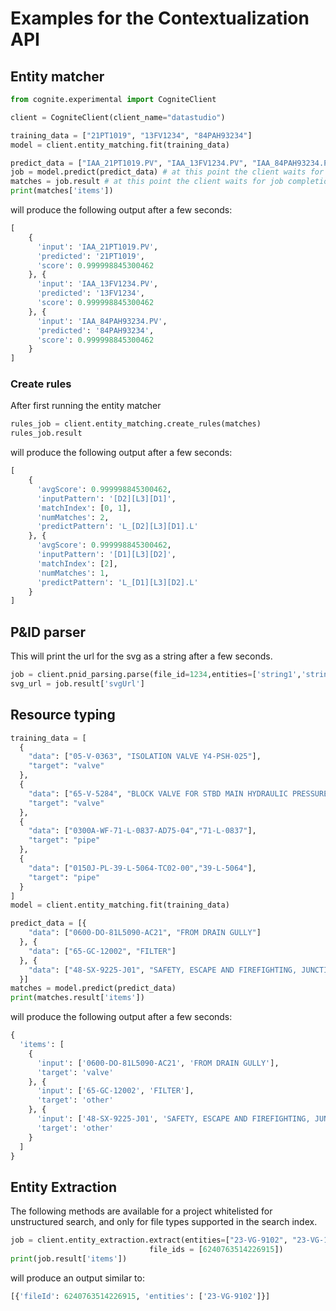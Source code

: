 
# Examples for the Contextualization API
## Entity matcher
```python
from cognite.experimental import CogniteClient

client = CogniteClient(client_name="datastudio")

training_data = ["21PT1019", "13FV1234", "84PAH93234"]
model = client.entity_matching.fit(training_data)

predict_data = ["IAA_21PT1019.PV", "IAA_13FV1234.PV", "IAA_84PAH93234.PV"]
job = model.predict(predict_data) # at this point the client waits for model fit completion
matches = job.result # at this point the client waits for job completion
print(matches['items'])
```
will produce the following output after a few seconds: 
```python
[
    {
      'input': 'IAA_21PT1019.PV',
      'predicted': '21PT1019',
      'score': 0.999998845300462
    }, {
      'input': 'IAA_13FV1234.PV',
      'predicted': '13FV1234',
      'score': 0.999998845300462
    }, {
      'input': 'IAA_84PAH93234.PV',
      'predicted': '84PAH93234',
      'score': 0.999998845300462
    }
]

```

### Create rules
After first running the entity matcher
```python
rules_job = client.entity_matching.create_rules(matches)
rules_job.result
```
will produce the following output after a few seconds:
```python
[
    {
      'avgScore': 0.999998845300462,
      'inputPattern': '[D2][L3][D1]',
      'matchIndex': [0, 1],
      'numMatches': 2,
      'predictPattern': 'L_[D2][L3][D1].L'
    }, {
      'avgScore': 0.999998845300462,
      'inputPattern': '[D1][L3][D2]',
      'matchIndex': [2],
      'numMatches': 1,
      'predictPattern': 'L_[D1][L3][D2].L'
    }
]

```
## P&ID parser
This will print the url for the svg as a string after a few seconds.
```python
job = client.pnid_parsing.parse(file_id=1234,entities=['string1','string2'])
svg_url = job.result['svgUrl']
```

## Resource typing
```python
training_data = [
  {
    "data": ["05-V-0363", "ISOLATION VALVE Y4-PSH-025"],
    "target": "valve"
  },
  {
    "data": ["65-V-5284", "BLOCK VALVE FOR STBD MAIN HYDRAULIC PRESSURE SUPPLY TO PORT MAIN HYDRAULIC PRESSURE LINE"],
    "target": "valve"
  },
  {
    "data": ["0300A-WF-71-L-0837-AD75-04","71-L-0837"],
    "target": "pipe"
  },
  {
    "data": ["0150J-PL-39-L-5064-TC02-00","39-L-5064"],
    "target": "pipe"
  }
]
model = client.entity_matching.fit(training_data)

predict_data = [{
    "data": ["0600-DO-81L5090-AC21", "FROM DRAIN GULLY"]
  }, {
    "data": ["65-GC-12002", "FILTER"]
  }, {
    "data": ["48-SX-9225-J01", "SAFETY, ESCAPE AND FIREFIGHTING, JUNCTION BOX"]
  }]
matches = model.predict(predict_data)
print(matches.result['items'])
```
will produce the following output after a few seconds:
```python
{
  'items': [
    {
      'input': ['0600-DO-81L5090-AC21', 'FROM DRAIN GULLY'],
      'target': 'valve'
    }, {
      'input': ['65-GC-12002', 'FILTER'],
      'target': 'other'
    }, {
      'input': ['48-SX-9225-J01', 'SAFETY, ESCAPE AND FIREFIGHTING, JUNCTION BOX'],
      'target': 'other'
    }
  ]
}
```


## Entity Extraction

The following methods are available for a project whitelisted for unstructured search, and only for file types supported in the search index. 
```python
job = client.entity_extraction.extract(entities=["23-VG-9102", "23-VG-1000-not-existing"], 
                               file_ids = [6240763514226915])
print(job.result['items'])
```

will produce an output similar to:
```python
[{'fileId': 6240763514226915, 'entities': ['23-VG-9102']}]
```
